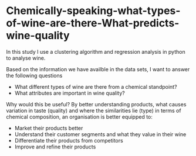 # Chemically-speaking-what-types-of-wine-are-there-What-predicts-wine-quality
In this study I use a clustering algorithm and regression analysis in python to analyse wine.

Based on the information we have availble in the data sets, I want to answer the following questions
- What different types of wine are there from a chemical standpoint?
- What attributes are important in wine quality?

Why would this be useful? By better understanding products, what causes variation in taste (quality) and where the similarities lie (type) in terms of chemical composition, an organisation is better equipped to:
- Market their products better
- Understand their customer segments and what they value in their wine
- Differentiate their products from competitors
- Improve and refine their products
